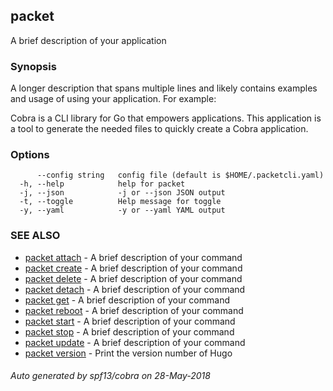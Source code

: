 ## packet

A brief description of your application

### Synopsis

A longer description that spans multiple lines and likely contains
examples and usage of using your application. For example:

Cobra is a CLI library for Go that empowers applications.
This application is a tool to generate the needed files
to quickly create a Cobra application.

### Options

```
      --config string   config file (default is $HOME/.packetcli.yaml)
  -h, --help            help for packet
  -j, --json            -j or --json JSON output
  -t, --toggle          Help message for toggle
  -y, --yaml            -y or --yaml YAML output
```

### SEE ALSO

* [packet attach](packet_attach.md)	 - A brief description of your command
* [packet create](packet_create.md)	 - A brief description of your command
* [packet delete](packet_delete.md)	 - A brief description of your command
* [packet detach](packet_detach.md)	 - A brief description of your command
* [packet get](packet_get.md)	 - A brief description of your command
* [packet reboot](packet_reboot.md)	 - A brief description of your command
* [packet start](packet_start.md)	 - A brief description of your command
* [packet stop](packet_stop.md)	 - A brief description of your command
* [packet update](packet_update.md)	 - A brief description of your command
* [packet version](packet_version.md)	 - Print the version number of Hugo

###### Auto generated by spf13/cobra on 28-May-2018
